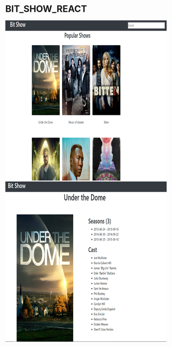 # BIT_SHOW_REACT


<div align="center">
    <img src="https://raw.githubusercontent.com/zoran94/BIT_SHOW_REACT/master/bit-show/assets/show.jpg" width="100%" height="500px"</img> 
</div>
<div align="center">
    <img src="https://raw.githubusercontent.com/zoran94/BIT_SHOW_REACT/master/bit-show/assets/singleshow.jpg" width="100%" height="500px"</img> 
</div>


